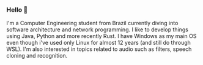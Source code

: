 ### Hello 👋

I'm a Computer Engineering student from Brazil currently diving into software architecture and network programming.
I like to develop things using Java, Python and more recently Rust.
I have Windows as my main OS even though i've used only Linux for almost 12 years (and still do through WSL).
I'm also interested in topics related to audio such as filters, speech cloning and recognition.



<!--
**lsfs/lsfs** is a ✨ _special_ ✨ repository because its `README.md` (this file) appears on your GitHub profile.

Here are some ideas to get you started:

- 🔭 I’m currently working on ...
- 🌱 I’m currently learning ...
- 👯 I’m looking to collaborate on ...
- 🤔 I’m looking for help with ...
- 💬 Ask me about ...
- 📫 How to reach me: ...
- 😄 Pronouns: ...
- ⚡ Fun fact: ...
-->

